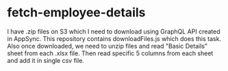 # fetch-employee-details
I have .zip files on S3 which I need to download using GraphQL API created in AppSync. This repository contains downloadFiles.js which does this task. Also once downloaded, we need to unzip files and read "Basic Details" sheet from each .xlsx file. Then read specific 5 columns from each sheet and add it in single csv file.
